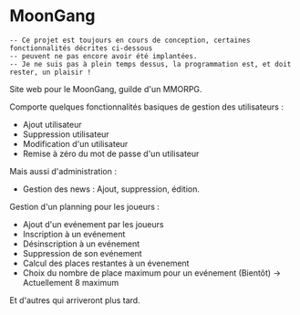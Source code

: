 MoonGang
========
	-- Ce projet est toujours en cours de conception, certaines fonctionnalités décrites ci-dessous 
	-- peuvent ne pas encore avoir été implantées.
	-- Je ne suis pas à plein temps dessus, la programmation est, et doit rester, un plaisir !

Site web pour le MoonGang, guilde d'un MMORPG.

Comporte quelques fonctionnalités basiques de gestion des utilisateurs :
 - Ajout utilisateur
 - Suppression utilisateur
 - Modification d'un utilisateur
 - Remise à zéro du mot de passe d'un utilisateur
  
Mais aussi d'administration :
 - Gestion des news : Ajout, suppression, édition.

Gestion d'un planning pour les joueurs :
 - Ajout d'un evénement par les joueurs
 - Inscription à un evénement
 - Désinscription à un evénement
 - Suppression de son evénement
 - Calcul des places restantes à un évenement
 - Choix du nombre de place maximum pour un evénement (Bientôt) -> Actuellement 8 maximum

Et d'autres qui arriveront plus tard.


